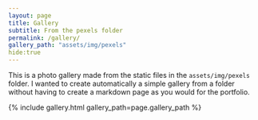 ```yaml
---
layout: page
title: Gallery
subtitle: From the pexels folder
permalink: /gallery/
gallery_path: "assets/img/pexels"
hide:true
---
```


This is a photo gallery made from the static files in the `assets/img/pexels` folder. 
I wanted to create automatically a simple gallery from a folder without having to create a markdown page as you would for the portfolio.


{% include gallery.html gallery_path=page.gallery_path %}